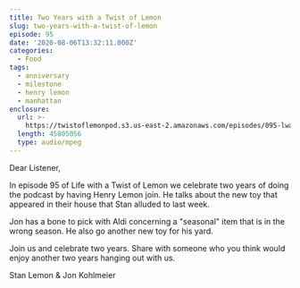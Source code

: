 ```yaml
---
title: Two Years with a Twist of Lemon
slug: two-years-with-a-twist-of-lemon
episode: 95
date: '2020-08-06T13:32:11.000Z'
categories:
  - Food
tags:
  - anniversary
  - milestone
  - henry lemon
  - manhattan
enclosure:
  url: >-
    https://twistoflemonpod.s3.us-east-2.amazonaws.com/episodes/095-lwatol-20200806.mp3
  length: 45805056
  type: audio/mpeg
---
```


Dear Listener,

In episode 95 of Life with a Twist of Lemon we celebrate two years of doing the podcast by having Henry Lemon join. He talks about the new toy that appeared in their house that Stan alluded to last week.

Jon has a bone to pick with Aldi concerning a "seasonal" item that is in the wrong season. He also go another new toy for his yard.

Join us and celebrate two years. Share with someone who you think would enjoy another two years hanging out with us.

Stan Lemon & Jon Kohlmeier
